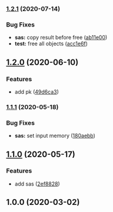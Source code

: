 ### [1.2.1](https://gitlab.com/famedly/libraries/dart-olm/compare/1.2.0...1.2.1) (2020-07-14)


### Bug Fixes

* **sas:** copy result before free ([ab11e00](https://gitlab.com/famedly/libraries/dart-olm/commit/ab11e007a839344aa288846650f045424015bb34))
* **test:** free all objects ([acc1e6f](https://gitlab.com/famedly/libraries/dart-olm/commit/acc1e6f4d06f0b25be988c97038f46e59f4b5cb2))

## [1.2.0](https://gitlab.com/famedly/libraries/dart-olm/compare/1.1.1...1.2.0) (2020-06-10)


### Features

* add pk ([49d6ca3](https://gitlab.com/famedly/libraries/dart-olm/commit/49d6ca38c99564fa6b0e88852bd0a70749722355))

### [1.1.1](https://gitlab.com/famedly/libraries/dart-olm/compare/1.1.0...1.1.1) (2020-05-18)


### Bug Fixes

* **sas:** set input memory ([180aebb](https://gitlab.com/famedly/libraries/dart-olm/commit/180aebbdcc88334f8c0f4fab4490ac85fd8138cc))

## [1.1.0](https://gitlab.com/famedly/libraries/dart-olm/compare/1.0.0...1.1.0) (2020-05-17)


### Features

* add sas ([2ef8828](https://gitlab.com/famedly/libraries/dart-olm/commit/2ef8828859e0c4f6064038e45d89be3e46f8013c))

## 1.0.0 (2020-03-02)

